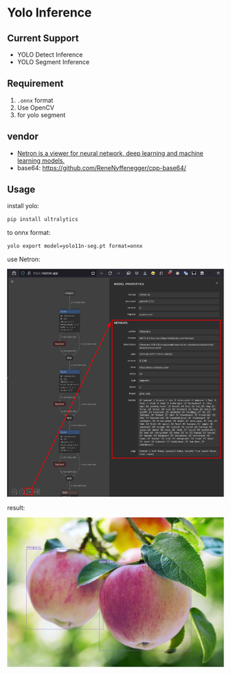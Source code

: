 # Yolo Inference

## Current Support

- YOLO Detect Inference
- YOLO Segment Inference

## Requirement

1. `.onnx` format
2. Use OpenCV
3. for yolo segment

## vendor

- [Netron is a viewer for neural network, deep learning and machine learning models.](https://netron.app/)
- base64: https://github.com/ReneNyffenegger/cpp-base64/

## Usage

install yolo:

```bash
pip install ultralytics
```

to onnx format:

```bash
yolo export model=yolo11n-seg.pt format=onnx
```

use Netron:

![onnx info](README/onnx-info.jpg)

result:

![yolo11 segment](README/result.jpg)

